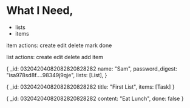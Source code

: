 <!-- Planning -->

# What I Need,

- lists
- items

item actions:
create
edit
delete
mark done

list actions:
create
edit
delete
add item

<!-- user -->

{
\_id: 03204204082082820828282
name: "Sam",
password_digest: "isa978sd8f....98349j9qje",
lists: [List],
}

<!-- list -->

{
\_id: 03204204082082820828282
title: "First List",
items: [Task]
}

<!-- Tasks -->

{
\_id: 03204204082082820828282
content: "Eat Lunch",
done: false
}
